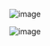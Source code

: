 ![image](https://github.com/user-attachments/assets/a4a960cd-f0c9-48d0-8d60-d689be555f5a)

![image](https://github.com/user-attachments/assets/c431cc69-106e-4cfb-8651-4e261e901fc6)
